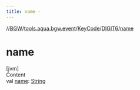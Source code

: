 ```yaml
---
title: name -
---
```

//[BGW](../../../../index.md)/[tools.aqua.bgw.event](../../index.md)/[KeyCode](../index.md)/[DIGIT6](index.md)/[name](name.md)



# name  
[jvm]  
Content  
val [name](name.md): [String](https://kotlinlang.org/api/latest/jvm/stdlib/kotlin/-string/index.html)  



